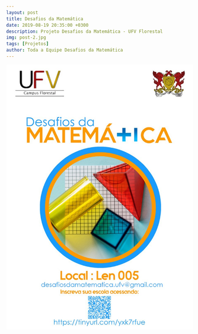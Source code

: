 ```yaml
---
layout: post
title: Desafios da Matemática
date: 2019-08-19 20:35:00 +0300
description: Projeto Desafios da Matemática - UFV Florestal
img: post-2.jpg
tags: [Projetos]
author: Toda a Equipe Desafios da Matemática
---
```

![Alt](assets/img/folheto.jpg)